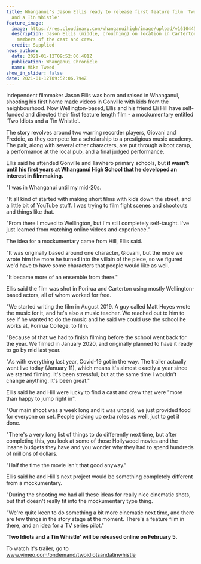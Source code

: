 ```yaml
---
title: Whanganui's Jason Ellis ready to release first feature film 'Two Idiots
  and a Tin Whistle'
feature_image:
  image: https://res.cloudinary.com/whanganuihigh/image/upload/v1610445181/News/Jason_Ellis._Chron_12.1.21.jpg
  description: Jason Ellis (middle, crouching) on location in Carterton with
    members of the cast and crew.
  credit: Supplied
news_author:
  date: 2021-01-12T09:52:06.481Z
  publication: Whanganui Chronicle
  name: Mike Tweed
show_in_slider: false
date: 2021-01-12T09:52:06.794Z
---
```

Independent filmmaker Jason Ellis was born and raised in Whanganui, shooting his first home made videos in Gonville with kids from the neighbourhood. Now Wellington-based, Ellis and his friend Eli Hill have self-funded and directed their first feature length film - a mockumentary entitled 'Two Idiots and a Tin Whistle'.

The story revolves around two warring recorder players, Giovani and Freddie, as they compete for a scholarship to a prestigious music academy. The pair, along with several other characters, are put through a boot camp, a performance at the local pub, and a final judged performance.

Ellis said he attended Gonville and Tawhero primary schools, but **it wasn't until his first years at Whanganui High School that he developed an interest in filmmaking.**

"I was in Whanganui until my mid-20s.

"It all kind of started with making short films with kids down the street, and a little bit of YouTube stuff. I was trying to film fight scenes and shootouts and things like that.

"From there I moved to Wellington, but I'm still completely self-taught. I've just learned from watching online videos and experience."

The idea for a mockumentary came from Hill, Ellis said.

"It was originally based around one character, Giovani, but the more we wrote him the more he turned into the villain of the piece, so we figured we'd have to have some characters that people would like as well.

"It became more of an ensemble from there."

Ellis said the film was shot in Porirua and Carterton using mostly Wellington-based actors, all of whom worked for free.

"We started writing the film in August 2019. A guy called Matt Hoyes wrote the music for it, and he's also a music teacher. We reached out to him to see if he wanted to do the music and he said we could use the school he works at, Porirua College, to film.

"Because of that we had to finish filming before the school went back for the year. We filmed in January 2020, and originally planned to have it ready to go by mid last year.

"As with everything last year, Covid-19 got in the way. The trailer actually went live today (January 11), which means it's almost exactly a year since we started filming. It's been stressful, but at the same time I wouldn't change anything. It's been great."

Ellis said he and Hill were lucky to find a cast and crew that were "more than happy to jump right in".

"Our main shoot was a week long and it was unpaid, we just provided food for everyone on set. People picking up extra roles as well, just to get it done.

"There's a very long list of things to do differently next time, but after completing this, you look at some of those Hollywood movies and the insane budgets they have and you wonder why they had to spend hundreds of millions of dollars.

"Half the time the movie isn't that good anyway."

Ellis said he and Hill's next project would be something completely different from a mockumentary.

"During the shooting we had all these ideas for really nice cinematic shots, but that doesn't really fit into the mockumentary type thing.

"We're quite keen to do something a bit more cinematic next time, and there are few things in the story stage at the moment. There's a feature film in there, and an idea for a TV series pilot."

**'Two Idiots and a Tin Whistle' will be released online on February 5.**

To watch it's trailer, go to www.vimeo.com/ondemand/twoidiotsandatinwhistle
